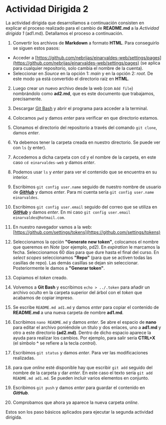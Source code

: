 # Actividad Dirigida 2

La actividad dirigida que desarrollamos a continuación consisten en explicar el proceso realizado para el cambio de **README.md** a la _Actividad dirigida 1_ (ad1.md). Detallamos el proceso a continuación.

1. Convertir los archivos de **Markdown** a formato **HTML**. Para conseguirlo se siguen estos pasos:
- Acceder a [https://github.com/nebrijas/einarvaldes-web/settings/pages](https://github.com/nebrijas/einarvaldes-web/settings/pages) (se aplica para cualquier repositorio, solo cambia el nombre de la cuenta).
- Seleccionar en _Source_ en la opción 1: _main_ y en la opción 2: _root_. De este modo ya está convertido el directorio raíz en **HTML**.

2. Luego crear un nuevo archivo desde la web (con `Add file`) nombrándolo como **ad2.md**, que es este documento que trabajamos, precisamente.

3. Descargar [Git Bash](https://git-scm.com/downloads) y abrir el programa para acceder a la terminal.

4. Colocamos `pwd` y damos _enter_ para verificar en que directorio estamos.

5. Clonamos el directorio del repositorio a través del comando `git clone`, damos _enter_.

6. Ya debemos tener la carpeta creada en nuestro directorio. Se puede ver con `ls` (y enter).

7. Accedemos a dicha carpeta con cd y el nombre de la carpeta, en este caso `cd einarvaldes-web` y damos _enter_.

8. Podemos usar `ls` y _enter_ para ver el contenido que se encuentra en su interior.

9. Escribimos `git config user.name` seguido de nuestro nombre de usuario de [***GitHub***](https://github.com/) y damos _enter_. Para mi cuenta sería `git config user.name einarvaldes`.

10. Escribimos `git config user.email` seguido del correo que se utiliza en [***GitHub***](https://github.com/) y damos _enter_. En mi caso `git config user.email einarvaldes@hotmail.com`.

11. En nuestro navegador vamos a la web: [https://github.com/settings/tokens](https://github.com/settings/tokens)

12. Seleccionamos la opción **"Generate new token"**, colocamos el nombre que queremos en _Note_ (por ejemplo, pd2). En _expiration_ le marcamos la fecha. Seleccionamos 60 días para que dure hasta el final del curso. En _select scopes_ seleccionamos **"Repo"** (para que se activen todas las casillas de repo). Las demás casillas se dejan sin seleccionar. Posteriormente le damos a **"Generar token"**.

13. Copiamos el _token_ creado.

14. Volvemos a **Git Bash** y escribimos `echo > ../.token` para añadir un archivo oculto en la carpeta superior del árbol con el _token_ que acabamos de copiar impreso.

15. Se escribe `README.md ad1.md` y damos _enter_ para copiar el contenido de **README.md** a una nueva carpeta de nombre **ad1.md**.

16. Escribimos `nano README.md` y damos _enter_. Se abre el espacio de **nano** para editar el archivo poniéndole un título y dos enlaces, uno a **ad1.md** y otro a este directorio **(ad2.md)**. Dentro de dicho espacio aparece la ayuda para realizar los cambios. Por ejemplo, para salir sería **CTRL+X** (el símbolo **^** se refiere a la tecla _control_).

17. Escribimos `git status` y damos _enter_. Para ver las modificaciones realizadas.

18.  para que _online_ esté disponible hay que escribir `git add` seguido del nombre de la carpeta y dar _enter_. En este caso el texto sería `git add README.md ad1.md`. Se pueden incluir varios elementos en conjunto.
19. Escribimos `git push` y damos _enter_ para guardar el contenido en ***GitHub***.

20. Comprobamos que ahora ya aparece la nueva carpeta _online_.

Estos son los paso básicos aplicados para ejecutar la segunda actividad dirigida.


